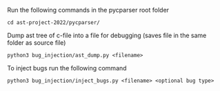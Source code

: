 Run the following commands in the pycparser root folder
```
cd ast-project-2022/pycparser/
```

Dump ast tree of c-file into a file for debugging (saves file in the same folder as source file)
```
python3 bug_injection/ast_dump.py <filename>
```

To inject bugs run the following command
```
python3 bug_injection/inject_bugs.py <filename> <optional bug type>
```